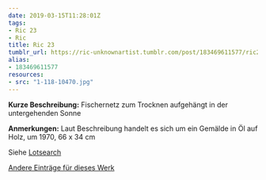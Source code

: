```yaml
---
date: 2019-03-15T11:28:01Z
tags:
- Ric 23
- Ric
title: Ric 23
tumblr_url: https://ric-unknownartist.tumblr.com/post/183469611577/ric23
alias:
- 183469611577
resources:
- src: "1-118-10470.jpg"
---
```


**Kurze Beschreibung:** Fischernetz zum Trocknen aufgehängt in der untergehenden Sonne

**Anmerkungen:** Laut Beschreibung handelt es sich um ein Gemälde in Öl auf Holz, um 1970, 66 x 34 cm

Siehe [Lotsearch](https://www.lotsearch.de/lot/ric-um-1970-fischernetz-bei-sonnenuntergang-oel-holz-66-x-34-cm-rahmen-34182846?perPage=50)

[Andere Einträge für dieses Werk](/tags/ric-23)

